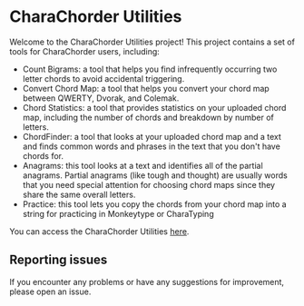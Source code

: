 # CharaChorder Utilities

Welcome to the CharaChorder Utilities project! This project contains a set of tools for CharaChorder users, including:

- Count Bigrams: a tool that helps you find infrequently occurring two letter chords to avoid accidental triggering.
- Convert Chord Map: a tool that helps you convert your chord map between QWERTY, Dvorak, and Colemak.
- Chord Statistics: a tool that provides statistics on your uploaded chord map, including the number of chords and breakdown by number of letters.
- ChordFinder: a tool that looks at your uploaded chord map and a text and finds common words and phrases in the text that you don't have chords for.
- Anagrams: this tool looks at a text and identifies all of the partial anagrams. Partial anagrams (like tough and thought) are usually words that you need special attention for choosing chord maps since they share the same overall letters.
- Practice: this tool lets you copy the chords from your chord map into a string for practicing in Monkeytype or CharaTyping

You can access the CharaChorder Utilities [here](https://typing-tech.github.io/CharaChorder-utilities/).

## Reporting issues

If you encounter any problems or have any suggestions for improvement, please open an issue.
